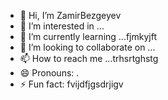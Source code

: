 - 👋 Hi, I’m ZamirBezgeyev
- 👀 I’m interested in ...
- 🌱 I’m currently learning ...fjmkyjft
- 💞️ I’m looking to collaborate on ...
- 📫 How to reach me ...trhsrtghstg
- 😄 Pronouns: .
- ⚡ Fun fact: fvijdfjgsdrjigv
<!---
ZamirBezgeyev/ZamirBezgeyev is a ✨ special ✨ repository because its `README.md` (this file) appears on your GitHub profile.
You can click the Preview link to take a look at your changes.
--->
